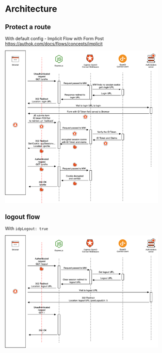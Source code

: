 # Architecture

## Protect a route

With default config - Implicit Flow with Form Post https://authok.com/docs/flows/concepts/implicit

![login](./login.png)

## logout flow

With `idpLogout: true`

![login](./logout.png)
